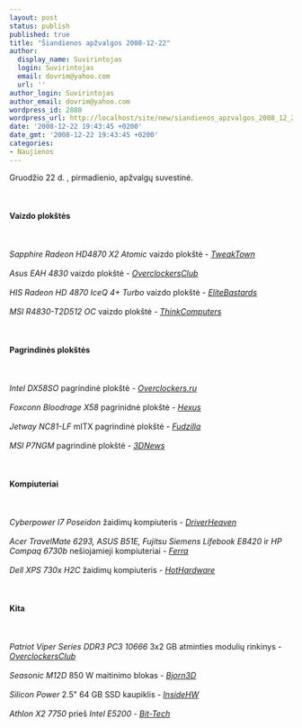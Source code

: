 ```yaml
---
layout: post
status: publish
published: true
title: "Šiandienos apžvalgos 2008-12-22"
author:
  display_name: Suvirintojas
  login: Suvirintojas
  email: dovrim@yahoo.com
  url: ''
author_login: Suvirintojas
author_email: dovrim@yahoo.com
wordpress_id: 2880
wordpress_url: http://localhost/site/new/siandienos_apzvalgos_2008_12_22/
date: '2008-12-22 19:43:45 +0200'
date_gmt: '2008-12-22 19:43:45 +0200'
categories:
- Naujienos
---
```

<p>Gruodžio 22 d. , pirmadienio, apžvalgų suvestinė.<br />
<br><br />
<br><b>Vaizdo plokštės</b><br />
<br><br />
<br><i>Sapphire Radeon HD4870 X2 Atomic</i> vaizdo plokštė - <i><a class="ns" href="http://www.tweaktown.com/reviews/1694/sapphire_s_watercooled_radeon_hd_4870_x2_atomic_edition/index.html">TweakTown</a></i><br />
<br><i>Asus EAH 4830</i> vaizdo plokštė - <i><a class="ns" href="http://www.overclockersclub.com/reviews/asus_eah_4830/">OverclockersClub</a></i><br />
<br><i>HIS Radeon HD 4870 IceQ 4+ Turbo</i> vaizdo plokštė - <i><a class="ns" href="http://www.elitebastards.com/cms/index.php?option=com_content&task=view&id=661&Itemid=27">EliteBastards</a></i><br />
<br><i>MSI R4830-T2D512 OC</i> vaizdo plokštė - <i><a class="ns" href="http://www.thinkcomputers.org/index.php?x=reviews&id=905">ThinkComputers</a></i><br />
<br><br />
<br><b>Pagrindinės plokštės</b><br />
<br><br />
<br><i>Intel DX58SO</i> pagrindinė plokštė - <i><a class="ns" href="http://www.overclockers.ru/lab/31426.shtml">Overclockers.ru</a></i><br />
<br><i>Foxconn Bloodrage X58</i> pagrinidnė plokštė - <i><a class="ns" href="http://www.hexus.net/content/item.php?item=16666">Hexus</a></i><br />
<br><i>Jetway NC81-LF</i> mITX pagrindinė plokštė - <i><a class="ns" href="http://www.fudzilla.com/index.php?option=com_content&task=view&id=11019&Itemid=1">Fudzilla</a></i><br />
<br><i>MSI P7NGM</i> pagrindinė plokštė - <i><a class="ns" href="http://www.3dnews.ru/motherboard/msi-p7ngm/">3DNews</a></i><br />
<br><br />
<br><b>Kompiuteriai</b><br />
<br><br />
<br><i>Cyberpower I7 Poseidon</i> žaidimų kompiuteris - <i><a class="ns" href="http://www.driverheaven.net/reviews.php?reviewid=689">DriverHeaven</a></i><br />
<br><i>Acer TravelMate 6293, ASUS B51E, Fujitsu Siemens Lifebook E8420</i> ir <i>HP Compaq 6730b</i> nešiojamieji kompiuteriai - <i><a class="ns" href="http://www.ferra.ru/online/mobilis/83378/">Ferra</a></i><br />
<br><i>Dell XPS 730x H2C</i> žaidimų kompiuteris - <i><a class="ns" href="http://hothardware.com/Articles/Dell-XPS-730x-H2C-Intel-Core-i7-Gaming-System/">HotHardware</a></i><br />
<br><br />
<br><b>Kita</b><br />
<br><br />
<br><i>Patriot Viper Series DDR3 PC3 10666</i> 3x2 GB atminties modulių rinkinys - <i><a class="ns" href="http://www.overclockersclub.com/reviews/patriot_viper_tri/">OverclockersClub</a></i><br />
<br><i>Seasonic M12D</i> 850 W maitinimo blokas - <i><a class="ns" href="http://www.bjorn3d.com/read.php?cID=1446">Bjorn3D</a></i><br />
<br><i>Silicon Power</i> 2.5&quot; 64 GB SSD kaupiklis - <i><a class="ns" href="http://www.insidehw.com/Reviews/Storage/Silicon-Power-2.5inch-Solid-State-Disk-64GB.html">InsideHW</a></i><br />
<br><i>Athlon X2 7750</i> prieš <i>Intel E5200</i> - <i><a class="ns" href="http://www.bit-tech.net/hardware/2008/12/22/athlon-x2-7750-vs-intel-e5200-oc-review/1">Bit-Tech</a></i><br />
<br><br />
<br><br />
<br></p>
